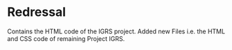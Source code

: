 # Redressal
Contains the HTML code of the IGRS project.
Added new Files i.e. the HTML and CSS code of remaining Project IGRS.
